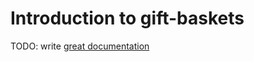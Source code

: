 # Introduction to gift-baskets

TODO: write [great documentation](http://jacobian.org/writing/what-to-write/)
